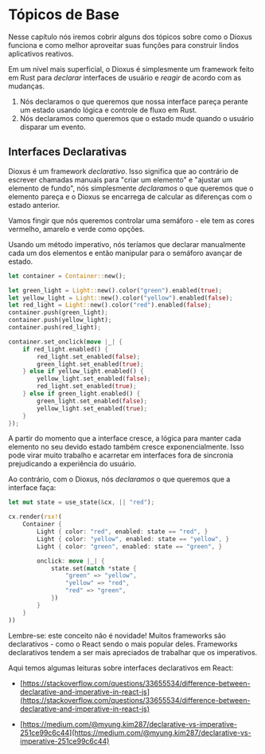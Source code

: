 # Tópicos de Base

Nesse capítulo nós iremos cobrir alguns dos tópicos sobre como o Dioxus funciona e como melhor aproveitar suas funções para construir lindos aplicativos reativos.

Em um nível mais superficial, o Dioxus é simplesmente um framework feito em Rust para _declarar_ interfaces de usuário e _reagir_ de acordo com as mudanças.

1. Nós declaramos o que queremos que nossa interface pareça perante um estado usando lógica e controle de fluxo em Rust.
2. Nós declaramos como queremos que o estado mude quando o usuário disparar um evento.

## Interfaces Declarativas

Dioxus é um framework _declarativo_. Isso significa que ao contrário de escrever chamadas manuais para "criar um elemento" e "ajustar um elemento de fundo", nós simplesmente _declaramos_ o que queremos que o elemento pareça e o Dioxus se encarrega de calcular as diferenças com o estado anterior.

Vamos fingir que nós queremos controlar uma semáforo - ele tem as cores vermelho, amarelo e verde como opções.

Usando um método imperativo, nós teríamos que declarar manualmente cada um dos elementos e então manipular para o semáforo avançar de estado.

```rust
let container = Container::new();

let green_light = Light::new().color("green").enabled(true);
let yellow_light = Light::new().color("yellow").enabled(false);
let red_light = Light::new().color("red").enabled(false);
container.push(green_light);
container.push(yellow_light);
container.push(red_light);

container.set_onclick(move |_| {
    if red_light.enabled() {
        red_light.set_enabled(false);
        green_light.set_enabled(true);
    } else if yellow_light.enabled() {
        yellow_light.set_enabled(false);
        red_light.set_enabled(true);
    } else if green_light.enabled() {
        green_light.set_enabled(false);
        yellow_light.set_enabled(true);
    }
});
```

A partir do momento que a interface cresce, a lógica para manter cada elemento no seu devido estado também cresce exponencialmente. Isso pode virar muito trabalho e acarretar em interfaces fora de sincronia prejudicando a experiência do usuário.

Ao contrário, com o Dioxus, nós _declaramos_ o que queremos que a interface faça:

```rust
let mut state = use_state(&cx, || "red");

cx.render(rsx!(
    Container {
        Light { color: "red", enabled: state == "red", }
        Light { color: "yellow", enabled: state == "yellow", }
        Light { color: "green", enabled: state == "green", }

        onclick: move |_| {
            state.set(match *state {
                "green" => "yellow",
                "yellow" => "red",
                "red" => "green",
            })
        }
    }
))
```

Lembre-se: este conceito não é novidade! Muitos frameworks são declarativos - como o React sendo o mais popular deles. Frameworks declarativos tendem a ser mais apreciados de trabalhar que os imperativos.

Aqui temos algumas leituras sobre interfaces declarativos em React:

- [https://stackoverflow.com/questions/33655534/difference-between-declarative-and-imperative-in-react-js](https://stackoverflow.com/questions/33655534/difference-between-declarative-and-imperative-in-react-js)

- [https://medium.com/@myung.kim287/declarative-vs-imperative-251ce99c6c44](https://medium.com/@myung.kim287/declarative-vs-imperative-251ce99c6c44)
